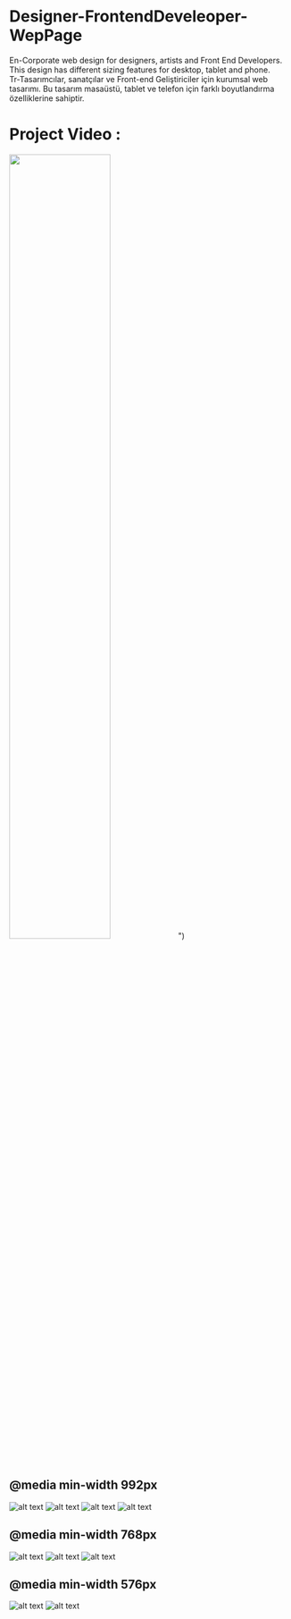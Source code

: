 # Designer-FrontendDeveleoper-WepPage
En-Corporate web design for designers, artists and Front End Developers. This design has different sizing features for desktop, tablet and phone.
<br>
Tr-Tasarımcılar, sanatçılar ve Front-end Geliştiriciler için kurumsal web tasarımı. Bu tasarım masaüstü, tablet ve telefon için farklı boyutlandırma özelliklerine sahiptir.
<br>
# Project Video : 
[<img src="https://github.com/ieavci/Designer-FrontendDeveleoper-WepPage/blob/main/git-readme%20items/thumbnail.png" width="60%" >](https://www.youtube.com/watch?v=uvgNn696UlQ)")
<br>
## @media min-width 992px
![alt text](https://github.com/ieavci/Designer-FrontendDeveleoper-WepPage/blob/main/git-readme%20items/992-1.png)
![alt text](https://github.com/ieavci/Designer-FrontendDeveleoper-WepPage/blob/main/git-readme%20items/992-2.png)
![alt text](https://github.com/ieavci/Designer-FrontendDeveleoper-WepPage/blob/main/git-readme%20items/992-3.png)
![alt text](https://github.com/ieavci/Designer-FrontendDeveleoper-WepPage/blob/main/git-readme%20items/992-4.png)
## @media min-width 768px
![alt text](https://github.com/ieavci/Designer-FrontendDeveleoper-WepPage/blob/main/git-readme%20items/768-1.png)
![alt text](https://github.com/ieavci/Designer-FrontendDeveleoper-WepPage/blob/main/git-readme%20items/768-2.png)
![alt text](https://github.com/ieavci/Designer-FrontendDeveleoper-WepPage/blob/main/git-readme%20items/768-3.png)
## @media min-width 576px
![alt text](https://github.com/ieavci/Designer-FrontendDeveleoper-WepPage/blob/main/git-readme%20items/576-1.png)
![alt text](https://github.com/ieavci/Designer-FrontendDeveleoper-WepPage/blob/main/git-readme%20items/576-2.png)





